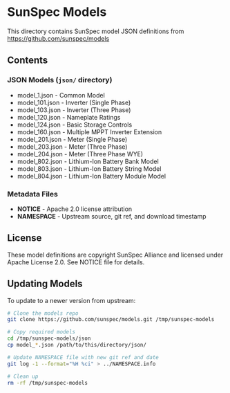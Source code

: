 # SunSpec Models

This directory contains SunSpec model JSON definitions from https://github.com/sunspec/models

## Contents

### JSON Models (`json/` directory)
- model_1.json - Common Model
- model_101.json - Inverter (Single Phase)
- model_103.json - Inverter (Three Phase)
- model_120.json - Nameplate Ratings
- model_124.json - Basic Storage Controls
- model_160.json - Multiple MPPT Inverter Extension
- model_201.json - Meter (Single Phase)
- model_203.json - Meter (Three Phase)
- model_204.json - Meter (Three Phase WYE)
- model_802.json - Lithium-Ion Battery Bank Model
- model_803.json - Lithium-Ion Battery String Model
- model_804.json - Lithium-Ion Battery Module Model

### Metadata Files
- **NOTICE** - Apache 2.0 license attribution
- **NAMESPACE** - Upstream source, git ref, and download timestamp

## License

These model definitions are copyright SunSpec Alliance and licensed under Apache License 2.0.
See NOTICE file for details.

## Updating Models

To update to a newer version from upstream:

```bash
# Clone the models repo
git clone https://github.com/sunspec/models.git /tmp/sunspec-models

# Copy required models
cd /tmp/sunspec-models/json
cp model_*.json /path/to/this/directory/json/

# Update NAMESPACE file with new git ref and date
git log -1 --format="%H %ci" > ../NAMESPACE.info

# Clean up
rm -rf /tmp/sunspec-models
```
